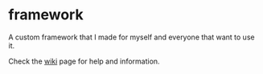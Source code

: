 # framework
A custom framework that I made for myself and everyone that want to use it.

Check the [wiki](https://github.com/JustyleR/framework/wiki) page for help and information.
